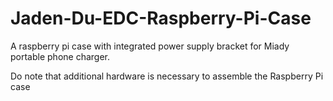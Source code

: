 # Jaden-Du-EDC-Raspberry-Pi-Case
A raspberry pi case with integrated power supply bracket for Miady portable phone charger.

Do note that additional hardware is necessary to assemble the Raspberry Pi case

